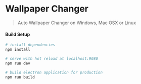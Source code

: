 # Wallpaper Changer

> Auto Wallpaper Changer on Windows, Mac OSX or Linux

#### Build Setup

``` bash
# install dependencies
npm install

# serve with hot reload at localhost:9080
npm run dev

# build electron application for production
npm run build


```
